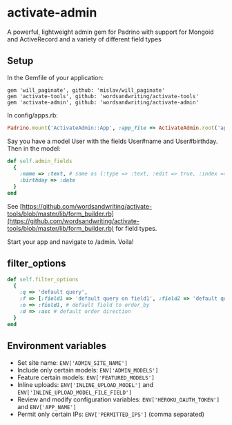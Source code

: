 activate-admin
=================

A powerful, lightweight admin gem for Padrino with support for Mongoid and ActiveRecord and a variety of different field types

Setup
---

In the Gemfile of your application:
```
gem 'will_paginate', github: 'mislav/will_paginate'
gem 'activate-tools', github: 'wordsandwriting/activate-tools'
gem 'activate-admin', github: 'wordsandwriting/activate-admin'
```

In config/apps.rb:
``` ruby
Padrino.mount('ActivateAdmin::App', :app_file => ActivateAdmin.root('app/app.rb')).to('/admin')
```

Say you have a model User with the fields User#name and User#birthday. Then in the model:
``` ruby
def self.admin_fields
  {
    :name => :text, # same as {:type => :text, :edit => true, :index => true, :new_hint => nil, :edit_hint => nil, :new_tip => nil, :edit_tip => nil, :lookup => true, :full => false}
    :birthday => :date
  }
end
```

See [https://github.com/wordsandwriting/activate-tools/blob/master/lib/form_builder.rb](https://github.com/wordsandwriting/activate-tools/blob/master/lib/form_builder.rb)
for field types.

Start your app and navigate to /admin. Voila!

filter_options
-----

``` ruby
def self.filter_options
  {
    :q => 'default query', 
    :f => [:field1 => 'default query on field1', :field2 => 'default query on field2'],
    :o => :field1, # default field to order_by
    :d => :asc # default order direction
  }
end
```

Environment variables
-----
* Set site name: `ENV['ADMIN_SITE_NAME']`
* Include only certain models: `ENV['ADMIN_MODELS']`
* Feature certain models: `ENV['FEATURED_MODELS']`
* Inline uploads: `ENV['INLINE_UPLOAD_MODEL']` and `ENV['INLINE_UPLOAD_MODEL_FILE_FIELD']`
* Review and modify configuration variables: `ENV['HEROKU_OAUTH_TOKEN']` and `ENV['APP_NAME']`
* Permit only certain IPs: `ENV['PERMITTED_IPS']` (comma separated)